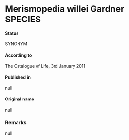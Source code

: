 # Merismopedia willei Gardner SPECIES

#### Status
SYNONYM

#### According to
The Catalogue of Life, 3rd January 2011

#### Published in
null

#### Original name
null

### Remarks
null